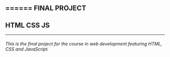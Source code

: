 ====== FINAL PROJECT
---
## HTML CSS JS
---
###### This is the final project for the course in web development featuring HTML, CSS and JavaScript.

